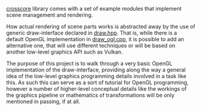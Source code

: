 [crosscore](https://github.com/schaban/crosscore_dev) library comes with a set of example modules that implement scene management and rendering.

How actual rendering of scene parts works is abstracted away by the use of generic draw-interface declared in [draw.hpp](https://github.com/schaban/crosscore_dev/blob/main/src/draw.hpp).
That is, while there is a default OpenGL implementation in [draw_ogl.cpp](https://github.com/schaban/crosscore_dev/blob/main/src/draw_ogl.cpp), it is possible to add an alternative one, that will use different techniques or will be based on another low-level graphics API such as Vulkan.

The purpose of this project is to walk through a very basic OpenGL implementation of the draw-interface, providing along the way a general idea of the low-level graphics programming details involved in a task like this.
As such this can serve as a sort of tutorial for OpenGL programming, however a number of higher-level conceptual details like the workings of the graphics pipeline or mathematics of transformations will be only mentioned in passing, if at all.
